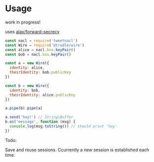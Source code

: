 # Usage

work in progress!  

uses [alax/forward-secrecy](https://github.com/alax/forward-secrecy)

```js
const nacl = require('tweetnacl')
const Wire = require('@tradle/wire')
const alice = nacl.box.keyPair()
const bob = nacl.box.keyPair()

const a = new Wire({
  identity: alice,
  theirIdentity: bob.publicKey
})

const b = new Wire({
  identity: bob,
  theirIdentity: alice.publicKey
})

a.pipe(b).pipe(a)

a.send('hey!') // String|Buffer
b.on('message', function (msg) {
  console.log(msg.toString()) // should print 'hey'
})
```

Todo:

Save and reuse sessions. Ccurrently a new session is established each time.
